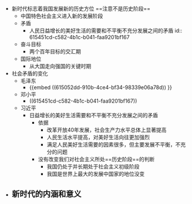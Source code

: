 - 新时代标志着我国发展新的历史方位 ==注意不是历史阶段==
	- 中国特色社会主义进入新的发展阶段
	- 矛盾
		- 人民日益增长的美好生活的需要和不平衡不充分发展之间的矛盾
		  id:: 615451cd-c582-4b1c-b041-faa9201bf167
	- 奋斗目标
		- 两个百年目标的交汇期
	- 国际地位
		- 从大国走向强国的关键时期
- 社会矛盾的变化
	- 毛泽东
		- {{embed ((615052dd-910b-4ce4-bf34-98339e06a78d)) }}
	- 邓小平
		- ((615451cd-c582-4b1c-b041-faa9201bf167))
	- 习近平
		- 日益增长的美好生活需要和不平衡不充分发展之间的矛盾
			- 依据
				- 改革开放40年发展，社会生产力水平总体上显著提高
				- 人民生活水平提高，对美好生活向往更加强烈
				- 满足人民美好生活需要的因素很多，但主要发展不平衡，不充分的问题
			- 没有改变我们对社会主义所处==历史阶段==的判断
				- 我国仍处于并长期处于社会主义初级阶段
				- 我国是世界上最大的发展中国家的地位没变
- 新时代的内涵和意义
	-